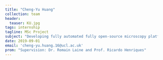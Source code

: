 ```yaml
---
title: "Cheng-Yu Huang"
collection: team
header:
  teaser: KU.jpg
tags: internship
tagline: MSc Project
subject: "Developing fully automated fully open-source microscopy platforms for SRM"
date: 2019-09-01
email: 'cheng-yu.huang.16@ucl.ac.uk'
prom: "Supervision: Dr. Romain Laine and Prof. Ricardo Henriques"
---
```


<p align= "justify">
